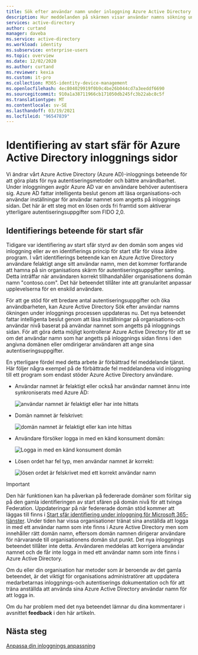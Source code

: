```yaml
---
title: Sök efter användar namn under inloggning Azure Active Directory | Microsoft Docs
description: Hur meddelanden på skärmen visar användar namns sökning under inloggning i Azure Active Directory
services: active-directory
author: curtand
manager: daveba
ms.service: active-directory
ms.workload: identity
ms.subservice: enterprise-users
ms.topic: overview
ms.date: 12/02/2020
ms.author: curtand
ms.reviewer: kexia
ms.custom: it-pro
ms.collection: M365-identity-device-management
ms.openlocfilehash: 4ec804029919f0b9c4be26b044cd7a3eeddf6690
ms.sourcegitcommit: 910a1a38711966cb171050db245fc3b22abc8c5f
ms.translationtype: MT
ms.contentlocale: sv-SE
ms.lasthandoff: 03/19/2021
ms.locfileid: "96547839"
---
```

# <a name="home-realm-discovery-for-azure-active-directory-sign-in-pages"></a>Identifiering av start sfär för Azure Active Directory inloggnings sidor

Vi ändrar vårt Azure Active Directory (Azure AD)-inloggnings beteende för att göra plats för nya autentiseringsmetoder och bättre användbarhet. Under inloggningen avgör Azure AD var en användare behöver autentisera sig. Azure AD fattar intelligenta beslut genom att läsa organisations-och användar inställningar för användar namnet som angetts på inloggnings sidan. Det här är ett steg mot en lösen ords fri framtid som aktiverar ytterligare autentiseringsuppgifter som FIDO 2,0.

## <a name="home-realm-discovery-behavior"></a>Identifierings beteende för start sfär

Tidigare var identifiering av start sfär styrd av den domän som anges vid inloggning eller av en identifierings princip för start sfär för vissa äldre program. I vårt identifierings beteende kan en Azure Active Directory användare felaktigt ange sitt användar namn, men det kommer fortfarande att hamna på sin organisations skärm för autentiseringsuppgifter samling. Detta inträffar när användaren korrekt tillhandahåller organisationens domän namn "contoso.com". Det här beteendet tillåter inte att granularitet anpassar upplevelserna för en enskild användare.

För att ge stöd för ett bredare antal autentiseringsuppgifter och öka användbarheten, kan Azure Active Directory Sök efter användar namns ökningen under inloggnings processen uppdateras nu. Det nya beteendet fattar intelligenta beslut genom att läsa inställningar på organisations-och användar nivå baserat på användar namnet som angetts på inloggnings sidan. För att göra detta möjligt kontrollerar Azure Active Directory för att se om det användar namn som har angetts på inloggnings sidan finns i den angivna domänen eller omdirigerar användaren att ange sina autentiseringsuppgifter.

En ytterligare fördel med detta arbete är förbättrad fel meddelande tjänst. Här följer några exempel på de förbättrade fel meddelandena vid inloggning till ett program som endast stöder Azure Active Directory användare.

- Användar namnet är felaktigt eller också har användar namnet ännu inte synkroniserats med Azure AD:
  
    ![användar namnet är felaktigt eller har inte hittats](./media/signin-realm-discovery/typo-username.png)
  
- Domän namnet är felskrivet:
  
    ![domän namnet är felaktigt eller kan inte hittas](./media/signin-realm-discovery/typo-domain.png)
  
- Användare försöker logga in med en känd konsument domän:
  
    ![Logga in med en känd konsument domän](./media/signin-realm-discovery/consumer-domain.png)
  
- Lösen ordet har fel typ, men användar namnet är korrekt:  
  
    ![lösen ordet är felskrivet med ett korrekt användar namn](./media/signin-realm-discovery/incorrect-password.png)
  
> [!IMPORTANT]
> Den här funktionen kan ha påverkan på federerade domäner som förlitar sig på den gamla identifieringen av start sfären på domän nivå för att tvinga Federation. Uppdateringar på när federerade domän stöd kommer att läggas till finns i [Start sfär identifiering under inloggning för Microsoft 365-tjänster](https://azure.microsoft.com/updates/signin-hrd/). Under tiden har vissa organisationer tränat sina anställda att logga in med ett användar namn som inte finns i Azure Active Directory men som innehåller rätt domän namn, eftersom domän namnen dirigerar användare för närvarande till organisationens domän slut punkt. Det nya inloggnings beteendet tillåter inte detta. Användaren meddelas att korrigera användar namnet och de får inte logga in med ett användar namn som inte finns i Azure Active Directory.
>
> Om du eller din organisation har metoder som är beroende av det gamla beteendet, är det viktigt för organisations administratörer att uppdatera medarbetarnas inloggnings-och autentiserings dokumentation och för att träna anställda att använda sina Azure Active Directory användar namn för att logga in.
  
Om du har problem med det nya beteendet lämnar du dina kommentarer i avsnittet **feedback** i den här artikeln.  

## <a name="next-steps"></a>Nästa steg

[Anpassa din inloggnings anpassning](../fundamentals/add-custom-domain.md)
